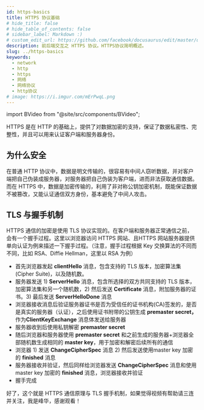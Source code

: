 ```yaml
---
id: https-basics
title: HTTPS 协议基础
# hide_title: false
# hide_table_of_contents: false
# sidebar_label: Markdown :)
# custom_edit_url: https://github.com/facebook/docusaurus/edit/master/docs/api-doc-markdown.md
description: 前后端交互之 HTTPS 协议。HTTPS协议简明概述。
slug: ../https-basics
keywords:
  - network
  - http
  - https
  - 网络
  - 网络协议
  - http协议
# image: https://i.imgur.com/mErPwqL.png
---
```


import BVideo from "@site/src/components/BVideo";

<BVideo src="//player.bilibili.com/player.html?aid=286354956&bvid=BV1Ef4y1R7FW&cid=211589837&page=1" bsrc="https://www.bilibili.com/video/BV1Ef4y1R7FW/"/>

HTTPS 是在 HTTP 的基础上，提供了对数据加密的支持，保证了数据私密性、完整性，并且可以用来认证客户端和服务器身份。

## 为什么安全

在普通 HTTP 协议中，数据是明文传输的，很容易有中间人窃听数据，并对客户端把自己伪装成服务器，对服务器把自己伪装为客户端，进而非法获取通信数据。而在 HTTPS 中，数据是加密传输的，利用了非对称公钥加密机制，既能保证数据不被篡改，又能认证通信双方身份，基本避免了中间人攻击。

## TLS 与握手机制

HTTPS 通信的加密是使用 TLS 协议实现的。在客户端和服务器正常通信之前，会有一个握手过程。这里以浏览器访问 HTTPS 网站、且HTTPS 网站服务器提供单向认证为例来描述一下握手过程。（注意，握手过程根据 Key 交换算法的不同而不同，比如 RSA、Diffie Hellman，这里以 RSA 为例）

- 首先浏览器发起 **clientHello** 消息，包含支持的 TLS 版本，加密算法集(Cipher Suite)，以及随机数。
- 服务器发送 1) **ServerHello** 消息，包含所选择的双方共同支持的 TLS 版本，加密算法集和另一个随机数，2) 然后发送 **Certificate** 消息，附加服务器的证书。3) 最后发送 **ServerHelloDone** 消息
- 浏览器接收消息后验证服务器证书是否为受信任的证书机构(CA)签发的，是否是真实的服务器（认证），之后使用证书附带的公钥生成 **premaster secret，** 作为**ClientKeyExchange** 消息体发送给服务器
- 服务器收到后使用私钥解密 **premaster secret**
- 随后浏览器和服务器使用 **premaster secret** 和之前生成的服务器+浏览器全部随机数生成相同的 **master key**，用于加密和解密后续所有的通信
- 浏览器 1) 发送 **ChangeCipherSpec** 消息 2) 然后发送使用master key 加密的 **finished** 消息
- 服务器接收并验证，然后同样给浏览器发送 **ChangeCipherSpec** 消息和使用 master key 加密的 **finished** 消息，浏览器接收并验证
- 握手完成

好了，这个就是 HTTPS 通信原理与 TLS 握手机制，如果觉得视频有帮助请三连并关注，我是峰华，感谢观看！